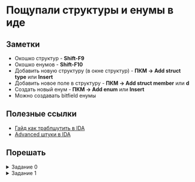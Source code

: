 # Пощупали структуры и енумы в иде

## Заметки
- Окошко структур - **Shift-F9**
- Окошко енумов - **Shift-F10**
- Добавить новую структуру (в окне структур) - **ПКМ -> Add struct type** или **Insert**
- Добавить новое поле в структуру - **ПКМ -> Add struct member** или **d**
- Создать новый енум - **ПКМ -> Add enum** или **Insert**
- Можно создавать bitfield енумы

## Полезные ссылки
- [Гайд как траблшутить в IDA](https://www.youtube.com/watch?v=YdZU09gGFRo)
- [Advanced штуки в IDA](https://www.youtube.com/watch?v=Vj2OjGaLwtI)

## Порешать
<details><summary> Задание 0</summary>
  
Дан исполняемый ELF [файл](tasks/task0), нужно подобрать валидный ключ который бы он принял, затем написать кейген.
Для того чтобы запустить файл может понадобиться Linux.

</details>

<details><summary> Задание 1</summary>
  
Дан исполняемый ELF [файл](tasks/task1), нужно подобрать ключ который бы он принял.
Для того чтобы запустить файл может понадобиться Linux.
</details>

